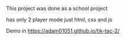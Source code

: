This project was done as a school project 

has only 2 player mode
just html, css and js

Demo in  https://adam01051.github.io/tik-tac-2/
